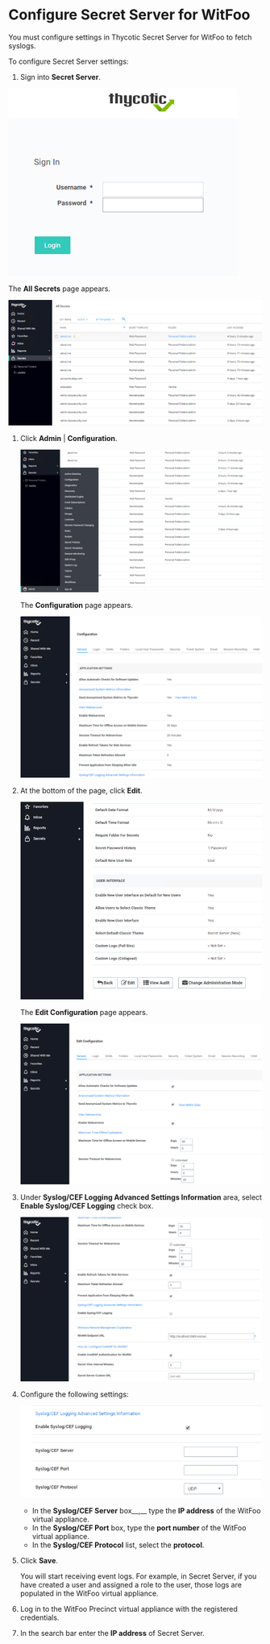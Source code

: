 [title]: # (Configure Secret Server)
[tags]: # (witfoo,secret server)
[priority]: # (2)
[display]: # (all)
# Configure Secret Server for WitFoo

You must configure settings in Thycotic Secret Server for WitFoo to fetch syslogs.

To configure Secret Server settings:

1. Sign into __Secret Server__.

  ![secret-server-1](images/secret-server-1.png)

  The __All Secrets__ page appears.

  ![secret-server-2](images/secret-server-2.png)
1. Click __Admin__ | __Configuration__.

   ![secret-server-3](images/secret-server-3.png)

   The __Configuration__ page appears.

   ![secret-server-4](images/secret-server-4.png)
1. At the bottom of the page, click __Edit__.

   ![secret-server-5](images/secret-server-5.png)

   The __Edit Configuration__ page appears.

   ![secret-server-6](images/secret-server-6.png)
1. Under __Syslog/CEF Logging Advanced Settings Information__ area, select __Enable Syslog/CEF Logging__ check box.

   ![secret-server-7](images/secret-server-7.png)
1. Configure the following settings:

    ![secret-server-8](images/secret-server-8.png)
    * In the __Syslog/CEF Server__ box__,__ type the __IP address__ of the WitFoo virtual appliance.
    * In the __Syslog/CEF Port__ box, type the __port number__ of the WitFoo virtual appliance.
    * In the __Syslog/CEF Protocol__ list, select the __protocol__.
1. Click __Save__.

   You will start receiving event logs. For example, in Secret Server, if you have created a user and assigned a role to the user, those logs are populated in the WitFoo virtual appliance.
1. Log in to the WitFoo Precinct virtual appliance with the registered credentials.
1. In the search bar enter the **IP address** of Secret Server.
